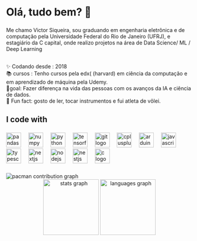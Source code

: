 <h1 align="left">Olá, tudo bem? 👋</h1>

###

<p align="left">Me chamo Victor Siqueira, sou graduando em engenharia eletrônica e de computação pela Universidade Federal do Rio de Janeiro (UFRJ), e estagiário da C capital, onde realizo projetos na área de Data Science/ ML   / Deep Learning</p>

###

<h2 align="left"></h2>

###

<p align="left">✨ Codando desde : 2018<br>📚 cursos : Tenho cursos pela edx( (harvard) em ciência da computação e em aprendizado de máquina pela Udemy. <br>🎯goal: Fazer diferença na vida das pessoas com os avanços da IA e ciência de dados.<br>🎲 Fun fact: gosto de ler, tocar instrumentos e fui atleta de vôlei.</p>

###

<h2 align="left">I code with</h2>

###

<div align="left">
  <img src="https://cdn.jsdelivr.net/gh/devicons/devicon/icons/pandas/pandas-original.svg" height="40" alt="pandas logo"  />
  <img width="12" />
  <img src="https://cdn.jsdelivr.net/gh/devicons/devicon/icons/numpy/numpy-original.svg" height="40" alt="numpy logo"  />
  <img width="12" />
  <img src="https://cdn.jsdelivr.net/gh/devicons/devicon/icons/python/python-original.svg" height="40" alt="python logo"  />
  <img width="12" />
  <img src="https://cdn.jsdelivr.net/gh/devicons/devicon/icons/tensorflow/tensorflow-original.svg" height="40" alt="tensorflow logo"  />
  <img width="12" />
  <img src="https://cdn.jsdelivr.net/gh/devicons/devicon/icons/git/git-original.svg" height="40" alt="git logo"  />
  <img width="12" />
  <img src="https://cdn.jsdelivr.net/gh/devicons/devicon/icons/cplusplus/cplusplus-original.svg" height="40" alt="cplusplus logo"  />
  <img width="12" />
  <img src="https://cdn.jsdelivr.net/gh/devicons/devicon/icons/arduino/arduino-original.svg" height="40" alt="arduino logo"  />
  <img width="12" />
  <img src="https://cdn.jsdelivr.net/gh/devicons/devicon/icons/javascript/javascript-original.svg" height="40" alt="javascript logo"  />
  <img width="12" />
  <img src="https://cdn.jsdelivr.net/gh/devicons/devicon/icons/typescript/typescript-original.svg" height="40" alt="typescript logo"  />
  <img width="12" />
  <img src="https://cdn.jsdelivr.net/gh/devicons/devicon/icons/nextjs/nextjs-original.svg" height="40" alt="nextjs logo"  />
  <img width="12" />
  <img src="https://cdn.jsdelivr.net/gh/devicons/devicon/icons/nodejs/nodejs-original.svg" height="40" alt="nodejs logo"  />
  <img width="12" />
  <img src="https://cdn.jsdelivr.net/gh/devicons/devicon/icons/nestjs/nestjs-original.svg" height="40" alt="nestjs logo"  />
  <img width="12" />
  <img src="https://cdn.jsdelivr.net/gh/devicons/devicon/icons/c/c-original.svg" height="40" alt="c logo"  />
</div>

###

<picture>
  <source media="(prefers-color-scheme: dark)" srcset="https://raw.githubusercontent.com/victorsiq0222/victorsiq0222/output/pacman-contribution-graph-dark.svg">
  <source media="(prefers-color-scheme: light)" srcset="https://raw.githubusercontent.com/victorsiq0222/victorsiq0222/output/pacman-contribution-graph.svg">
  <img alt="pacman contribution graph" src="https://raw.githubusercontent.com/victorsiq0222/victorsiq0222/output/pacman-contribution-graph.svg">
</picture>



<div align="center">
  <img src="https://github-readme-stats.vercel.app/api?username=victorsiq0222&hide_title=false&hide_rank=false&show_icons=true&include_all_commits=true&count_private=true&disable_animations=false&theme=dracula&locale=en&hide_border=false&order=1" height="150" alt="stats graph"  />
  <img src="https://github-readme-stats.vercel.app/api/top-langs?username=victorsiq0222&locale=en&hide_title=false&layout=compact&card_width=320&langs_count=5&theme=dracula&hide_border=false&order=2" height="150" alt="languages graph"  />
</div>

###

